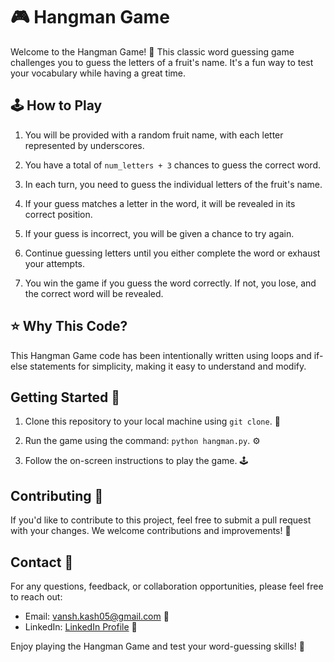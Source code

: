 # 🎮 Hangman Game

Welcome to the Hangman Game! 🎯 This classic word guessing game challenges you to guess the letters of a fruit's name. It's a fun way to test your vocabulary while having a great time.

## 🕹️ How to Play

1. You will be provided with a random fruit name, with each letter represented by underscores.

2. You have a total of `num_letters + 3` chances to guess the correct word.

3. In each turn, you need to guess the individual letters of the fruit's name.

4. If your guess matches a letter in the word, it will be revealed in its correct position.

5. If your guess is incorrect, you will be given a chance to try again.

6. Continue guessing letters until you either complete the word or exhaust your attempts.

7. You win the game if you guess the word correctly. If not, you lose, and the correct word will be revealed.

## ⭐ Why This Code?

This Hangman Game code has been intentionally written using loops and if-else statements for simplicity, making it easy to understand and modify.

## Getting Started 🚀

1. Clone this repository to your local machine using `git clone`. 📁

2. Run the game using the command: `python hangman.py`. ⚙️

3. Follow the on-screen instructions to play the game. 🕹️

## Contributing 🤝

If you'd like to contribute to this project, feel free to submit a pull request with your changes. We welcome contributions and improvements! 🚀

## Contact  📧

For any questions, feedback, or collaboration opportunities, please feel free to reach out:

- Email: [vansh.kash05@gmail.com](mailto:vansh.kash05@gmail.com)  📧
- LinkedIn: [LinkedIn Profile](https://www.linkedin.com/in/vansh-kashyap-b91886289)   🔗

Enjoy playing the Hangman Game and test your word-guessing skills!  🎉

